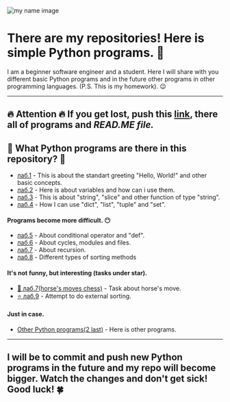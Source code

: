 ![my name image](https://user-images.githubusercontent.com/91422417/137530239-19491bd5-6cb3-455b-9349-4daeae550609.png)
# **There are my repositories! Here is simple Python programs.** :mushroom:
I am a beginner software engineer and a student. Here I will share with you different basic Python programs and in the future other programs in other programming languages.
(P.S. This is my homework). :wink:
____
## :fire: Attention :fire: If you get lost, push this [link](https://github.com/SconeScone/Homework), there all of programs and ***READ.ME file.***
## :full_moon_with_face: **What Python programs are there in this repository?** :new_moon_with_face:
+ [лаб.1](https://github.com/SconeScone/Homework/tree/master/лаб.1) - This is about the standart greeting "Hello, World!" and other basic concepts.
+ [лаб.2](https://github.com/SconeScone/Homework/tree/master/лаб.2) - Here is about variables and how can i use them.
+ [лаб.3](https://github.com/SconeScone/Homework/tree/master/лаб.3) - This is about "string", "slice" and other function of type "string".
+ [лаб.4](https://github.com/SconeScone/Homework/tree/master/лаб.4) - How I can use "dict", "list", "tuple" and "set".
#### **Programs become more difficult.** :no_mouth:
+ [лаб.5](https://github.com/SconeScone/Homework/tree/master/лаб.5) - About conditional operator and "def".
+ [лаб.6](https://github.com/SconeScone/Homework/tree/master/лаб.6) - About cycles, modules and files.
+ [лаб.7](https://github.com/SconeScone/Homework/tree/master/лаб.7) - About recursion.
+ [лаб.8](https://github.com/SconeScone/Homework/tree/master/лаб.8) - Different types of sorting methods
#### **It's not funny, but interesting (tasks under star).**
+ [:horse: лаб.7(horse's moves chess)](https://github.com/SconeScone/Homework/tree/master/lab.7(horse's%20move%20chess)) - Task about horse's move.
+ [:star: лаб.9](https://github.com/SconeScone/Homework/tree/master/lab.9(external%20sort)) - Attempt to do external sorting.
#### **Just in case.**
+ [Other Python programs(2 last)](https://github.com/SconeScone/Homework) - Here is other programs.
____
## I will be to commit and push new Python programs in the future and my repo will become bigger. Watch the changes and don't get sick! Good luck! :four_leaf_clover:
